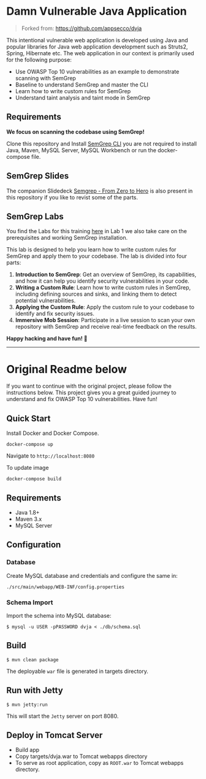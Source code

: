 # Damn Vulnerable Java Application

> Forked from: https://github.com/appsecco/dvja

This intentional vulnerable web application is developed using Java and popular libraries for Java web application
development such as Struts2, Spring, Hibernate etc. The web application in our context is primarily used 
for the following purpose:

* Use OWASP Top 10 vulnerabilities as an example to demonstrate scanning with SemGrep
* Baseline to understand SemGrep and master the CLI
* Learn how to write custom rules for SemGrep
* Understand taint analysis and taint mode in SemGrep

## Requirements

**We focus on scanning the codebase using SemGrep!**

Clone this repository and Install [SemGrep CLI](https://semgrep.dev/docs/getting-started/installation) you 
are not required to install Java, Maven, MySQL Server, MySQL Workbench or run the docker-compose file. 

## SemGrep Slides
The companion Slidedeck [Semgrep - From Zero to Hero](https://github.com/Raccoon-gang/recon-dvja-semgrep-lab/blob/main/docs/SemGrep%20-%20From%20Zero%20to%20Hero.pdf) is also present in this repository if you like to revist some of the parts. 

## SemGrep Labs

You find the Labs for this training [here](https://github.com/Raccoon-gang/recon-dvja-semgrep-lab/wiki) in Lab 1 we also take care on the prerequisites and working SemGrep installation.

This lab is designed to help you learn how to write custom rules for SemGrep and apply them to your codebase. The lab is divided into four parts:  
1. **Introduction to SemGrep**: Get an overview of SemGrep, its capabilities, and how it can help you identify security vulnerabilities in your code.
2. **Writing a Custom Rule**: Learn how to write custom rules in SemGrep, including defining sources and sinks, and linking them to detect potential vulnerabilities.
3. **Applying the Custom Rule**: Apply the custom rule to your codebase to identify and fix security issues.
4. **Immersive Mob Session**: Participate in a live session to scan your own repository with SemGrep and receive real-time feedback on the results.

__Happy hacking and have fun! 🚀__


---
# Original Readme below
If you want to continue with the original project, please follow the instructions below. This project gives you
a great guided journey to understand and fix OWASP Top 10 vulnerabilities. Have fun! 

## Quick Start

Install Docker and Docker Compose.

```
docker-compose up
```
Navigate to `http://localhost:8080`

To update image

```
docker-compose build
```

## Requirements

* Java 1.8+
* Maven 3.x
* MySQL Server

## Configuration

### Database

Create MySQL database and credentials and configure the same in:

```
./src/main/webapp/WEB-INF/config.properties
```

### Schema Import

Import the schema into MySQL database:

```
$ mysql -u USER -pPASSWORD dvja < ./db/schema.sql
```

## Build

```
$ mvn clean package
```

The deployable `war` file is generated in targets directory.

## Run with Jetty

```
$ mvn jetty:run
```

This will start the `Jetty` server on port 8080.

## Deploy in Tomcat Server

* Build app
* Copy targets/dvja.war to Tomcat webapps directory
* To serve as root application, copy as `ROOT.war` to Tomcat webapps directory.

